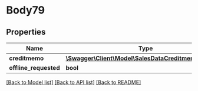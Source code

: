 # Body79

## Properties
Name | Type | Description | Notes
------------ | ------------- | ------------- | -------------
**creditmemo** | [**\Swagger\Client\Model\SalesDataCreditmemoInterface**](SalesDataCreditmemoInterface.md) |  | 
**offline_requested** | **bool** |  | [optional] 

[[Back to Model list]](../README.md#documentation-for-models) [[Back to API list]](../README.md#documentation-for-api-endpoints) [[Back to README]](../README.md)


